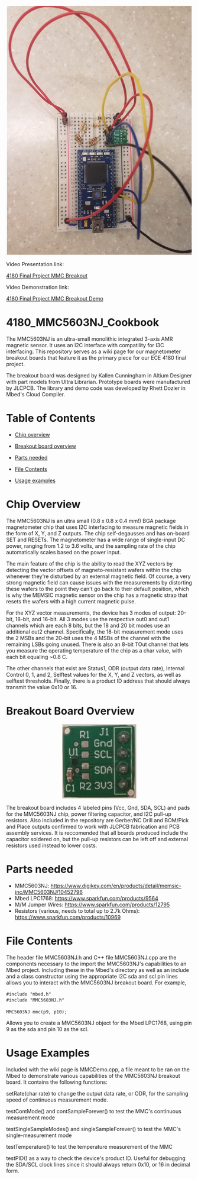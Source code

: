 <p align="center">
  <img width="500" height="673" src="https://github.com/rdzr/4180_MMC5603NJ_Cookbook/blob/main/MMCboard.jpg">
</p>

Video Presentation link:

[4180 Final Project MMC Breakout](https://gtvault-my.sharepoint.com/:v:/g/personal/kcunningham35_gatech_edu/EbI8oMhD1v1Ls0I9PdzCicYBiZfQq55N_jR7iZXZx02hKw?e=4D1RbO)

Video Demonstration link:

[4180 Final Project MMC Breakout Demo](https://gtvault-my.sharepoint.com/:v:/g/personal/kcunningham35_gatech_edu/Ed6LSII6g3NLusoBpMuMsVsBOc0XTfcwy2nOBlXwRSeERA?e=a4c9de)
# 4180_MMC5603NJ_Cookbook
The MMC5603NJ is an ultra-small monolithic integrated 3-axis AMR magnetic sensor. It uses an I2C interface with compatility for I3C interfacing.
This repository serves as a wiki page for our magnetometer breakout boards that feature it as the primary piece for our ECE 4180 final project.

The breakout board was designed by Kallen Cunningham in Altium Designer with part models from Ultra Librarian. Prototype boards were manufactured by JLCPCB. The library and demo code was developed by Rhett Dozier in Mbed's Cloud Compiler.
# Table of Contents
* [Chip overview](#chip-overview)

* [Breakout board overview](#breakout-board-overview)

* [Parts needed](#parts-needed)

* [File Contents](#file-contents)

* [Usage examples](#usage-examples)

# Chip Overview

The MMC5603NJ is an ultra small (0.8 x 0.8 x 0.4 mm!) BGA package magnetometer chip that uses I2C interfacing to measure magnetic fields in the form of X, Y, and Z outputs.
The chip self-degausses and has on-board SET and RESETs. The magnetometer has a wide range of single-input DC power, ranging from 1.2 to 3.6 volts, and
the sampling rate of the chip automatically scales based on the power input.

The main feature of the chip is the ability to read the XYZ vectors by detecting the vector offsets of magneto-resistant wafers within the chip whenever they're
disturbed by an external magnetic field. Of course, a very strong magnetic field can cause issues with the measurements by distorting these wafers to the point they
can't go back to their default position, which is why the MEMSIC magnetic sensor on the chip has a magnetic strap that resets the wafers with a high current magnetic pulse.

For the XYZ vector measurements, the device has 3 modes of output: 20-bit, 18-bit, and 16-bit. All 3 modes use the respective out0 and out1 channels which are each 8 bits,
but the 18 and 20 bit modes use an additional out2 channel. Specifically, the 18-bit measurement mode uses the 2 MSBs and the 20-bit uses the 4 MSBs of the channel with the
remaining LSBs going unused. There is also an 8-bit TOut channel that lets you measure the operating temperature of the chip as a char value, with each bit equaling ~0.8 C.

The other channels that exist are Status1, ODR (output data rate), Internal Control 0, 1, and 2, Selftest values for the X, Y, and Z vectors, 
as well as selftest thresholds. Finally, there is a product ID address that should always transmit the value 0x10 or 16.


# Breakout Board Overview
<p align="center">
  <img width="200" height="200" src="https://github.com/rdzr/4180_MMC5603NJ_Cookbook/blob/main/MMCbreakout.png">
</p>
The breakout board includes 4 labeled pins (Vcc, Gnd, SDA, SCL) and pads for the MMC5603NJ chip, power filtering capacitor, and I2C pull-up resistors. Also included in the repository are Gerber/NC Drill and BOM/Pick and Place outputs confirmed to work with JLCPCB fabrication and PCB assembly services. It is reccomended that all boards produced include the capacitor soldered on, but the pull-up resistors can be left off and external resistors used instead to lower costs.

# Parts needed
* MMC5603NJ: https://www.digikey.com/en/products/detail/memsic-inc/MMC5603NJ/10452796
* Mbed LPC1768: https://www.sparkfun.com/products/9564
* M/M Jumper Wires: https://www.sparkfun.com/products/12795
* Resistors (various, needs to total up to 2.7k Ohms): https://www.sparkfun.com/products/10969

# File Contents
The header file MMC5603NJ.h and C++ file MMC5603NJ.cpp are the components necessary to the import the MMC5603NJ's capabilities to an Mbed project.
Including these in the Mbed's directory as well as an include and a class constructor using the appropriate I2C sda and scl pin lines allows you to interact with
the MMC5603NJ breakout board. For example,

```
#include "mbed.h"
#include "MMC5603NJ.h"

MMC5603NJ mmc(p9, p10);
```
Allows you to create a MMC5603NJ object for the Mbed LPC1768, using pin 9 as the sda and pin 10 as the scl.
# Usage Examples
Included with the wiki page is MMCDemo.cpp, a file meant to be ran on the Mbed to demonstrate various capabilities of the MMC5603NJ breakout board. It contains the following functions:

setRate(char rate) to change the output data rate, or ODR, for the sampling speed of continuous measurement mode.

testContMode() and contSampleForever() to test the MMC's continuous measurement mode

testSingleSampleModes() and singleSampleForever() to test the MMC's single-measurement mode

testTemperature() to test the temperature measurement of the MMC

testPID() as a way to check the device's product ID. Useful for debugging the SDA/SCL clock lines since it should always return 0x10, or 16 in decimal form.
